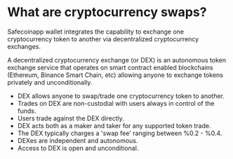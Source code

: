 # What are cryptocurrency swaps?

Safecoinapp wallet integrates the capability to exchange one cryptocurrency token to another via decentralized cryptocurrency exchanges.

A decentralized cryptocurrency exchange (or DEX) is an autonomous token exchange service that operates on smart contract enabled blockchains (Ethereum, Binance Smart Chain, etc) allowing anyone to exchange tokens privately and unconditionally.

- DEX allows anyone to swap/trade one cryptocurrency token to another.
- Trades on DEX are non-custodial with users always in control of the funds.
- Users trade against the DEX directly.
- DEX acts both as a maker and taker for any supported token trade.
- The DEX typically charges a 'swap fee' ranging between %0.2 - %0.4.
- DEXes are independent and autonomous.
- Access to DEX is open and unconditional.